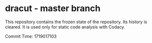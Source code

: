 # dracut - master branch

This repository contains the frozen state of the repository.
Its history is cleared. It is used only for static code
analysis with Codacy.

Commit Time: 1719017103